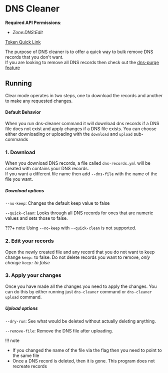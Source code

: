 # DNS Cleaner

**Required API Permissions**:

- _Zone:DNS:Edit_

[Token Quick Link](https://dash.cloudflare.com/profile/api-tokens?permissionGroupKeys=%5B%7B%22key%22%3A%22dns%22%2C%22type%22%3A%22edit%22%7D%5D&name=Cloudflare+Utils%3A+DNS+Write)


The purpose of DNS cleaner is to offer a quick way to bulk remove DNS records that you don't want.  
If you are looking to remove all DNS records then check out the [dns-purge feature](purge.md)


## Running

Clear mode operates in two steps, one to download the records and another to make any requested changes.

#### Default Behavior

When you run dns-cleaner command it will download dns records if a DNS file does not exist and apply changes if a DNS file exists.
You can choose either downloading or uploading with the `download` and `upload` sub-commands

### 1. Download

When you download DNS records, a file called `dns-records.yml` will be created with contains your DNS records.  
If you want a different file name then add `--dns-file` with the name of the file you want.

##### Download options

`--no-keep`: Changes the default keep value to false

`--quick-clean`: Looks through all DNS records for ones that are numeric values and sets those to false.

???+ note 
    Using `--no-keep` with `--quick-clean` is not supported.

### 2. Edit your records

Open the newly created file and any record that you do not want to keep change `keep:` to false. Do not delete records you want to remove, _only change `keep:` to false_

### 3. Apply your changes

Once you have made all the changes you need to apply the changes. You can do this by either running just `dns-cleaner` command or `dns-cleaner upload` command.

##### Upload options

`--dry-run`: See what would be deleted without actually deleting anything.

`--remove-file`: Remove the DNS file after uploading.

!!! note
  * If you changed the name of the file via the flag then you need to point to the same file
  * Once a DNS record is deleted, then it is gone. This program does not recreate records